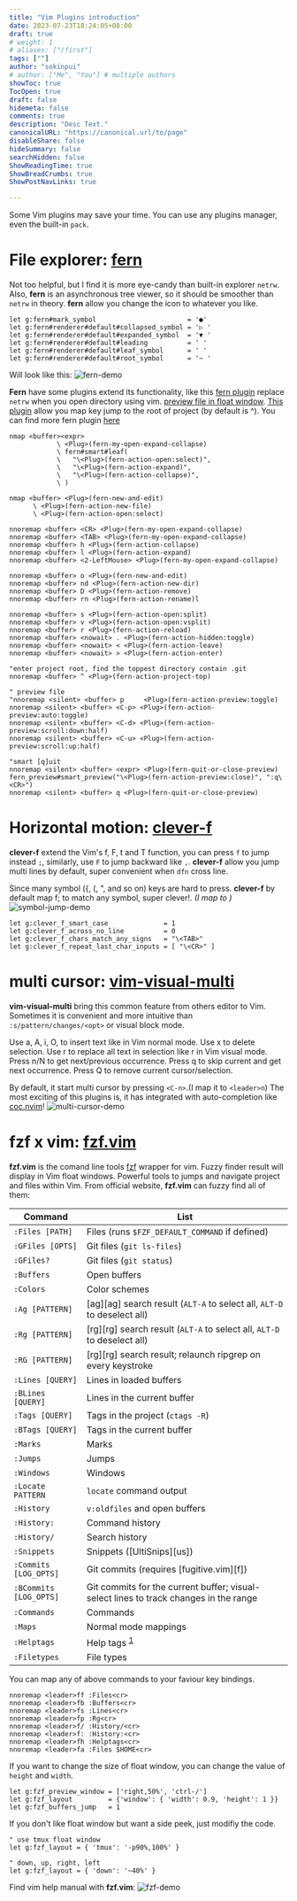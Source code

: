 ```yaml
---
title: "Vim Plugins introduction"
date: 2023-07-23T18:24:05+08:00
draft: true
# weight: 1
# aliases: ["/first"]
tags: [""]
author: "sokinpui"
# author: ["Me", "You"] # multiple authors
showToc: true
TocOpen: true
draft: false
hidemeta: false
comments: true
description: "Desc Text."
canonicalURL: "https://canonical.url/to/page"
disableShare: false
hideSummary: false
searchHidden: false
ShowReadingTime: true
ShowBreadCrumbs: true
ShowPostNavLinks: true

---
```


Some Vim plugins may save your time. You can use any plugins manager, even the built-in `pack`.

# File explorer: [fern](https://github.com/lambdalisue/fern.vim)
Not too helpful, but I find it is more eye-candy than built-in explorer `netrw`. Also, **fern** is an asynchronous tree viewer, so it should be smoother than `netrw` in theory. **fern** allow you change the icon to whatever you like.
```vim
let g:fern#mark_symbol                       = '●'
let g:fern#renderer#default#collapsed_symbol = '▷ '
let g:fern#renderer#default#expanded_symbol  = '▼ '
let g:fern#renderer#default#leading          = ' '
let g:fern#renderer#default#leaf_symbol      = ' '
let g:fern#renderer#default#root_symbol      = '~ '
```
Will look like this:
![fern-demo](fern-demo.png)

**Fern** have some plugins extend its functionality, like this [fern plugin](https://github.com/lambdalisue/fern-hijack.vim) replace `netrw` when you open directory using vim. [preview file in float window](https://github.com/yuki-yano/fern-preview.vim). [This plugin](https://github.com/lambdalisue/fern-hijack.vim) allow you map key jump to the root of project (by default is ^). You can find more fern plugin [here](https://github.com/topics/fern-vim-plugin)

```vim
nmap <buffer><expr>
            \ <Plug>(fern-my-open-expand-collapse)
            \ fern#smart#leaf(
            \   "\<Plug>(fern-action-open:select)",
            \   "\<Plug>(fern-action-expand)",
            \   "\<Plug>(fern-action-collapse)",
            \ )

nmap <buffer> <Plug>(fern-new-and-edit)
      \ <Plug>(fern-action-new-file)
      \ <Plug>(fern-action-open:select)

nnoremap <buffer> <CR> <Plug>(fern-my-open-expand-collapse)
nnoremap <buffer> <TAB> <Plug>(fern-my-open-expand-collapse)
nnoremap <buffer> h <Plug>(fern-action-collapse)
nnoremap <buffer> l <Plug>(fern-action-expand)
nnoremap <buffer> <2-LeftMouse> <Plug>(fern-my-open-expand-collapse)

nnoremap <buffer> o <Plug>(fern-new-and-edit)
nnoremap <buffer> nd <Plug>(fern-action-new-dir)
nnoremap <buffer> D <Plug>(fern-action-remove)
nnoremap <buffer> rn <Plug>(fern-action-rename)l

nnoremap <buffer> s <Plug>(fern-action-open:split)
nnoremap <buffer> v <Plug>(fern-action-open:vsplit)
nnoremap <buffer> r <Plug>(fern-action-reload)
nnoremap <buffer> <nowait> . <Plug>(fern-action-hidden:toggle)
nnoremap <buffer> <nowait> < <Plug>(fern-action-leave)
nnoremap <buffer> <nowait> > <Plug>(fern-action-enter)

"enter project root, find the toppest directory contain .git
nnoremap <buffer> ^ <Plug>(fern-action-project-top)

" preview file
"nnoremap <silent> <buffer> p     <Plug>(fern-action-preview:toggle)
nnoremap <silent> <buffer> <C-p> <Plug>(fern-action-preview:auto:toggle)
nnoremap <silent> <buffer> <C-d> <Plug>(fern-action-preview:scroll:down:half)
nnoremap <silent> <buffer> <C-u> <Plug>(fern-action-preview:scroll:up:half)

"smart [q]uit
nnoremap <silent> <buffer> <expr> <Plug>(fern-quit-or-close-preview) fern_preview#smart_preview("\<Plug>(fern-action-preview:close)", ":q\<CR>")
nnoremap <silent> <buffer> q <Plug>(fern-quit-or-close-preview)
```

# Horizontal motion: [clever-f](https://github.com/rhysd/clever-f.vim)
**clever-f** extend the Vim's f, F, t and T function, you can press `f` to jump instead `;`, similarly, use `F` to jump backward like `,`. **clever-f** allow you jump multi lines by default, super convenient when `dfn` cross line.

Since many symbol ({, (, ", and so on) keys are hard to press. **clever-f** by default map f; to match any symbol, super clever!. *(I map to <TAB>)*
![symbol-jump-demo](clever-f-symbol-jump.gif)
```vim
let g:clever_f_smart_case              = 1
let g:clever_f_across_no_line          = 0
let g:clever_f_chars_match_any_signs   = "\<TAB>"
let g:clever_f_repeat_last_char_inputs = [ "\<CR>" ]
```

# multi cursor: [vim-visual-multi](https://github.com/mg979/vim-visual-multi)
**vim-visual-multi** bring this common feature from others editor to Vim. Sometimes it is convenient and more intuitive than `:s/pattern/changes/<opt>` or visual block mode.

Use a, A, i, O, to insert text like in Vim normal mode. Use x to delete selection. Use r to replace all text in selection like r in Vim visual mode. Press n/N to get next/previous occurrence. Press q to skip current and get next occurrence. Press Q to remove current cursor/selection.

By default, it start multi cursor by pressing `<C-n>`.(I map it to `<leader>n`) The most exciting of this plugins is, it has integrated with auto-completion like [coc.nvim](https://github.com/neoclide/coc.nvim)!
![multi-cursor-demo](multi-cursor-demo.gif)

# fzf x vim: [fzf.vim](https://github.com/junegunn/fzf.vim)
**fzf.vim** is the comand line tools [fzf](https://github.com/junegunn/fzf) wrapper for vim. Fuzzy finder result will display in Vim float windows. Powerful tools to jumps and navigate project and files within Vim.
From official website, **fzf.vim** can fuzzy find all of them:

| Command                | List                                                                                  |
| ---                    | ---                                                                                   |
| `:Files [PATH]`        | Files (runs `$FZF_DEFAULT_COMMAND` if defined)                                        |
| `:GFiles [OPTS]`       | Git files (`git ls-files`)                                                            |
| `:GFiles?`             | Git files (`git status`)                                                              |
| `:Buffers`             | Open buffers                                                                          |
| `:Colors`              | Color schemes                                                                         |
| `:Ag [PATTERN]`        | [ag][ag] search result (`ALT-A` to select all, `ALT-D` to deselect all)               |
| `:Rg [PATTERN]`        | [rg][rg] search result (`ALT-A` to select all, `ALT-D` to deselect all)               |
| `:RG [PATTERN]`        | [rg][rg] search result; relaunch ripgrep on every keystroke                           |
| `:Lines [QUERY]`       | Lines in loaded buffers                                                               |
| `:BLines [QUERY]`      | Lines in the current buffer                                                           |
| `:Tags [QUERY]`        | Tags in the project (`ctags -R`)                                                      |
| `:BTags [QUERY]`       | Tags in the current buffer                                                            |
| `:Marks`               | Marks                                                                                 |
| `:Jumps`               | Jumps                                                                                 |
| `:Windows`             | Windows                                                                               |
| `:Locate PATTERN`      | `locate` command output                                                               |
| `:History`             | `v:oldfiles` and open buffers                                                         |
| `:History:`            | Command history                                                                       |
| `:History/`            | Search history                                                                        |
| `:Snippets`            | Snippets ([UltiSnips][us])                                                            |
| `:Commits [LOG_OPTS]`  | Git commits (requires [fugitive.vim][f])                                              |
| `:BCommits [LOG_OPTS]` | Git commits for the current buffer; visual-select lines to track changes in the range |
| `:Commands`            | Commands                                                                              |
| `:Maps`                | Normal mode mappings                                                                  |
| `:Helptags`            | Help tags <sup id="a1">[1](#helptags)</sup>                                           |
| `:Filetypes`           | File types

You can map any of above commands to your faviour key bindings.
```vim
nnoremap <leader>ff :Files<cr>
nnoremap <leader>fb :Buffers<cr>
nnoremap <leader>fs :Lines<cr>
nnoremap <leader>fp :Rg<cr>
nnoremap <leader>f/ :History/<cr>
nnoremap <leader>f: :History:<cr>
nnoremap <leader>fh :Helptags<cr>
nnoremap <leader>fa :Files $HOME<cr>
```
If you want to change the size of float window, you can change the value of `height` and `width`. 
```vim
let g:fzf_preview_window = ['right,50%', 'ctrl-/']
let g:fzf_layout         = {'window': { 'width': 0.9, 'height': 1 }}
let g:fzf_buffers_jump   = 1
```
If you don't like float window but want a side peek, just modifiy the code.
```vim
" use tmux float window
let g:fzf_layout = { 'tmux': '-p90%,100%' }

" down, up, right, left
let g:fzf_layout = { 'down': '~40%' }
```
Find vim help manual with **fzf.vim**:
![fzf-demo](fzf-demo.gif)
